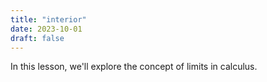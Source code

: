 ```yaml
---
title: "interior"
date: 2023-10-01
draft: false
---
```

In this lesson, we'll explore the concept of limits in calculus.